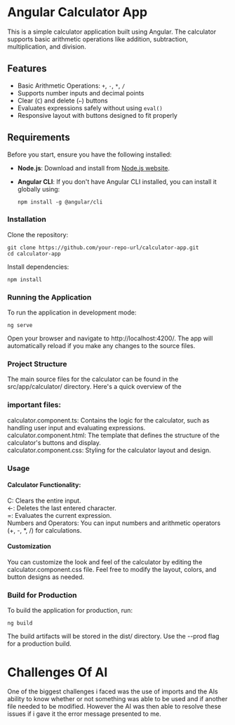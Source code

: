 # Angular Calculator App

This is a simple calculator application built using Angular. The calculator supports basic arithmetic operations like addition, subtraction, multiplication, and division.

## Features
- Basic Arithmetic Operations: `+`, `-`, `*`, `/`
- Supports number inputs and decimal points
- Clear (`C`) and delete (`←`) buttons
- Evaluates expressions safely without using `eval()`
- Responsive layout with buttons designed to fit properly

## Requirements

Before you start, ensure you have the following installed:

- **Node.js**: Download and install from [Node.js website](https://nodejs.org/).
- **Angular CLI**: If you don't have Angular CLI installed, you can install it globally using:

  ```
  npm install -g @angular/cli
  ```
### Installation
Clone the repository:

```
git clone https://github.com/your-repo-url/calculator-app.git
cd calculator-app
```
Install dependencies:


```
npm install
```
### Running the Application

To run the application in development mode:

```
ng serve
```
Open your browser and navigate to http://localhost:4200/. The app will automatically reload if you make any changes to the source files.

### Project Structure
The main source files for the calculator can be found in the src/app/calculator/ directory. Here's a quick overview of the 
### important files:  

calculator.component.ts: Contains the logic for the calculator, such as handling user input and evaluating expressions. <br>
calculator.component.html: The template that defines the structure of the calculator's buttons and display.  
calculator.component.css: Styling for the calculator layout and design.  
### Usage
#### Calculator Functionality:  
C: Clears the entire input.  
←: Deletes the last entered character.  
=: Evaluates the current expression.  
Numbers and Operators: You can input numbers and arithmetic operators (+, -, *, /) for calculations.  
#### Customization
You can customize the look and feel of the calculator by editing the calculator.component.css file. Feel free to modify the layout, colors, and button designs as needed.

### Build for Production
To build the application for production, run:
```
ng build
```
The build artifacts will be stored in the dist/ directory. Use the --prod flag for a production build.

# Challenges Of AI
One of the biggest challenges i faced was the use of imports and the AIs ability to know whether or not something was able to be used and if another file needed to be modified. However the AI was then able to resolve these issues if i gave it the error message presented to me. 